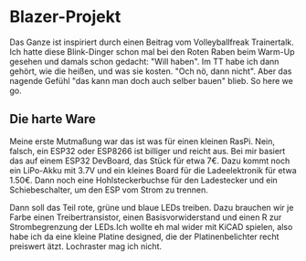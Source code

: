 Blazer-Projekt
==============

Das Ganze ist inspiriert durch einen Beitrag vom Volleyballfreak
Trainertalk. Ich hatte diese Blink-Dinger schon mal bei den Roten
Raben beim Warm-Up gesehen und damals schon gedacht: "Will haben". Im
TT habe ich dann gehört, wie die heißen, und was sie kosten. "Och nö,
dann nicht". Aber das nagende Gefühl "das kann man doch auch selber
bauen" blieb. So here we go.


Die harte Ware
--------------

Meine erste Mutmaßung war das ist was für einen kleinen RasPi. Nein,
falsch, ein ESP32 oder ESP8266 ist billiger und reicht aus. Bei mir
basiert das auf einem ESP32 DevBoard, das Stück für etwa 7€. Dazu
kommt noch ein LiPo-Akku mit 3.7V und ein kleines Board für die
Ladeelektronik für etwa 1.50€. Dann noch eine Hohlsteckerbuchse für
den Ladestecker und ein Schiebeschalter, um den ESP vom Strom zu trennen.

Dann soll das Teil rote, grüne und blaue LEDs treiben. Dazu brauchen
wir je Farbe einen Treibertransistor, einen Basisvorwiderstand und
einen R zur Strombegrenzung der LEDs.Ich wollte eh mal wider mit KiCAD
spielen, also habe ich da eine kleine Platine designed, die der
Platinenbelichter recht preiswert ätzt. Lochraster mag ich nicht. 
